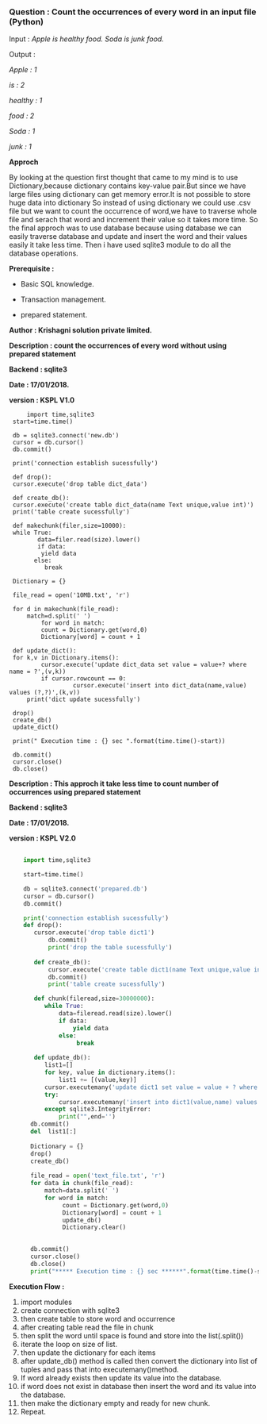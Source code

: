 ### Question : Count the occurrences of every word in an input file (Python) 

Input       : *Apple is healthy food. Soda is junk food.*

Output      : 

*Apple       : 1*  

*is          : 2*

*healthy     : 1*

*food        : 2*

*Soda        : 1*

*junk        : 1*

**Approch**

By looking at the question first thought that came to my mind is to use Dictionary,because dictionary contains key-value pair.But since we have large files using dictionary can get memory error.It is not possible to store huge data into dictionary 
So instead of using dictionary we could use .csv file but we want to count the occurrence of word,we have to traverse whole file and serach that word and increment their value so it takes more time.
So the final approch was to use database because using database we can easily traverse database and update and insert the word and their values easily it take less time.
Then i have used sqlite3 module to do all the database operations.

 **Prerequisite :** 
 -  Basic SQL knowledge.
 
 -  Transaction management.
 
 -  prepared statement.

**Author      : Krishagni solution private limited.**

**Description : count the occurrences of every word  without using prepared statement**

**Backend     : sqlite3**

**Date        : 17/01/2018.**

**version     : KSPL V1.0**


   ```     
        import time,sqlite3
	start=time.time()

	db = sqlite3.connect('new.db')
	cursor = db.cursor()
	db.commit()

	print('connection establish sucessfully')
	
	def drop():
   	cursor.execute('drop table dict_data')
   
	def create_db():
   	cursor.execute('create table dict_data(name Text unique,value int)')
	print('table create sucessfully')

	def makechunk(filer,size=10000):
   	while True:
       	   data=filer.read(size).lower()
           if data:
           	yield data
       	  else:
          	 break
       
	Dictionary = {}

	file_read = open('10MB.txt', 'r')

	for d in makechunk(file_read):
   	    match=d.split(' ')
            for word in match:
       		count = Dictionary.get(word,0)
       		Dictionary[word] = count + 1
	
	def update_dict():
	for k,v in Dictionary.items():
     	    cursor.execute('update dict_data set value = value+? where name = ?',(v,k))
      	    if cursor.rowcount == 0:
                     cursor.execute('insert into dict_data(name,value) values (?,?)',(k,v))
        print('dict update sucessfully')  

	drop()
	create_db()
	update_dict()
	
	print(" Execution time : {} sec ".format(time.time()-start))

	db.commit()
	cursor.close()
	db.close()
```

**Description : This approch it take less time to count number of occurrences using prepared statement**

**Backend     : sqlite3**

**Date        : 17/01/2018.**

**version     : KSPL V2.0**



```python
	
	import time,sqlite3

	start=time.time()

	db = sqlite3.connect('prepared.db')
	cursor = db.cursor()
	db.commit()

	print('connection establish sucessfully')	
	def drop():
   	   cursor.execute('drop table dict1')
           db.commit()
           print('drop the table sucessfully')
   
       def create_db():
           cursor.execute('create table dict1(name Text unique,value int)')
           db.commit()
           print('table create sucessfully')

       def chunk(fileread,size=30000000):
          while True:
              data=fileread.read(size).lower()
              if data:
                  yield data
              else:
                   break
	
       def update_db():
          list1=[]
          for key, value in dictionary.items():
              list1 += [(value,key)]
          cursor.executemany('update dict1 set value = value + ? where name = ?',(list1))
          try:
              cursor.executemany('insert into dict1(value,name) values (?,?)',(list1))
          except sqlite3.IntegrityError:
              print("",end='')
      db.commit()
      del  list1[:]
 
      Dictionary = {}
      drop()
      create_db()
       
      file_read = open('text_file.txt', 'r')
      for data in chunk(file_read):
          match=data.split(' ')
          for word in match:
               count = Dictionary.get(word,0)
               Dictionary[word] = count + 1
               update_db()
               Dictionary.clear()

       
      db.commit()
      cursor.close()
      db.close()
      print("***** Execution time : {} sec ******".format(time.time()-start))

```
**Execution Flow :**
1.  import modules 
2.  create connection with sqlite3
3.  then create table to store word and occurrence
4.  after creating table read the file in chunk
5.  then split the word until space is found and store into the list(.split())
6.  iterate the loop on size of list.
7.  then update the dictionary for each items 
8.  after update_db() method is called then convert the dictionary into list of tuples and pass that into executemany()method.
9.  If word already exists then update its value into the database.
10.  if word does not exist in database then insert the word and its value into the database.
11.  then make the dictionary empty and ready for new chunk. 
12.  Repeat.

